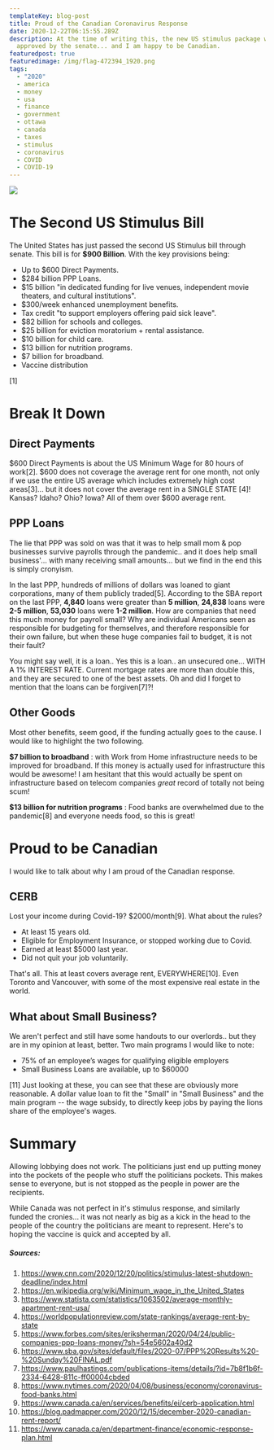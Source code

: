 ```yaml
---
templateKey: blog-post
title: Proud of the Canadian Coronavirus Response
date: 2020-12-22T06:15:55.289Z
description: At the time of writing this, the new US stimulus package was
  approved by the senate... and I am happy to be Canadian.
featuredpost: true
featuredimage: /img/flag-472394_1920.png
tags:
  - "2020"
  - america
  - money
  - usa
  - finance
  - government
  - ottawa
  - canada
  - taxes
  - stimulus
  - coronavirus
  - COVID
  - COVID-19
---
```

![](/img/flag-472394_1920.png)

# The Second US Stimulus Bill

The United States has just passed the second US Stimulus bill through senate. This bill is for **$900 Billion**. With the key provisions being:

* Up to $600 Direct Payments.
* $284 billion PPP Loans.
* $15 billion "in dedicated funding for live venues, independent movie theaters, and cultural institutions".
* $300/week enhanced unemployment benefits.
* Tax credit "to support employers offering paid sick leave".
* $82 billion for schools and colleges.
* $25 billion for eviction moratorium + rental assistance.
* $10 billion for child care.
* $13 billion for nutrition programs.
* $7 billion for broadband.
* Vaccine distribution

\[1]

# Break It Down

## Direct Payments

$600 Direct Payments is about the US Minimum Wage for 80 hours of work\[2]. $600 does not coverage the average rent for one month, not only if we use the entire US average which includes extremely high cost areas\[3]... but it does not cover the average rent in a SINGLE STATE \[4]! Kansas? Idaho? Ohio? Iowa? All of them over $600 average rent.

## PPP Loans

The lie that PPP was sold on was that it was to help small mom & pop businesses survive payrolls through the pandemic.. and it does help small business'... with many receiving small amounts... but we find in the end this is simply cronyism. 

In the last PPP, hundreds of millions of dollars was loaned to giant corporations, many of them publicly traded\[5]. According to the SBA report on the last PPP, **4,840**  loans were greater than **5 million**, **24,838** loans were **2-5 million**, **53,030** loans were **1-2 million**. How are companies that need this much money for payroll small? Why are individual Americans seen as responsible for budgeting for themselves, and therefore responsible for their own failure, but when these huge companies fail to budget, it is not their fault?

You might say well, it is a loan.. Yes this is a loan.. an unsecured one... WITH A 1% INTEREST RATE. Current mortgage rates are more than double this, and they are secured to one of the best assets. Oh and did I forget to mention that the loans can be forgiven\[7]?!

## Other Goods

Most other benefits, seem good, if the funding actually goes to the cause. I would like to highlight the two following.

**$7 billion to broadband** : with Work from Home infrastructure needs to be improved for broadband. If this money is actually used for infrastructure this would be awesome! I am hesitant that this would actually be spent on infrastructure based on telecom companies *great* record of totally not being scum!

**$13 billion for nutrition programs** : Food banks are overwhelmed due to the pandemic\[8] and everyone needs food, so this is great!

# Proud to be Canadian

I would like to talk about why I am proud of the Canadian response.

## CERB

Lost your income during Covid-19? $2000/month\[9]. What about the rules?

* At least 15 years old.
* Eligible for Employment Insurance, or stopped working due to Covid.
* Earned at least $5000 last year.
* Did not quit your job voluntarily.

That's all. This at least covers average rent, EVERYWHERE\[10]. Even Toronto and Vancouver, with some of the most expensive real estate in the world.

## What about Small Business?

We aren't perfect and still have some handouts to our overlords.. but they are in my opinion at least, better. Two main programs I would like to note:

* 75% of an employee’s wages for qualifying eligible employers
* Small Business Loans are available, up to $60000

\[11] Just looking at these, you can see that these are obviously more reasonable. A dollar value loan to fit the "Small" in "Small Business" and the main program -- the wage subsidy, to directly keep jobs by paying the lions share of the employee's wages.

# Summary

Allowing lobbying does not work. The politicians just end up putting money into the pockets of the people who stuff the politicians pockets. This makes sense to everyone, but is not stopped as the people in power are the recipients.

While Canada was not perfect in it's stimulus response, and similarly funded the cronies... it was not nearly as big as a kick in the head to the people of the country the politicians are meant to represent. Here's to hoping the vaccine is quick and accepted by all.

##### Sources:

1. <https://www.cnn.com/2020/12/20/politics/stimulus-latest-shutdown-deadline/index.html>
2. <https://en.wikipedia.org/wiki/Minimum_wage_in_the_United_States>
3. <https://www.statista.com/statistics/1063502/average-monthly-apartment-rent-usa/>
4. <https://worldpopulationreview.com/state-rankings/average-rent-by-state>
5. <https://www.forbes.com/sites/eriksherman/2020/04/24/public-companies-ppp-loans-money/?sh=54e5602a40d2>
6. <https://www.sba.gov/sites/default/files/2020-07/PPP%20Results%20-%20Sunday%20FINAL.pdf>
7. <https://www.paulhastings.com/publications-items/details/?id=7b8f1b6f-2334-6428-811c-ff00004cbded>
8. <https://www.nytimes.com/2020/04/08/business/economy/coronavirus-food-banks.html>[](https://www.bls.gov/news.release/pdf/empsit.pdf)
9. <https://www.canada.ca/en/services/benefits/ei/cerb-application.html>
10. <https://blog.padmapper.com/2020/12/15/december-2020-canadian-rent-report/>
11. <https://www.canada.ca/en/department-finance/economic-response-plan.html>